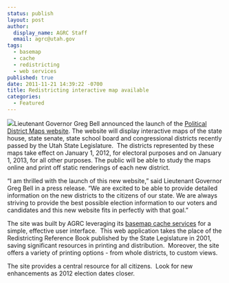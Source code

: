 ```yaml
---
status: publish
layout: post
author:
  display_name: AGRC Staff
  email: agrc@utah.gov
tags:
  - basemap
  - cache
  - redistricting
  - web services
published: true
date: 2011-11-21 14:39:22 -0700
title: Redistricting interactive map available
categories:
  - Featured
---
```

<p><img src="{{ "/images/gallery/agrc-general/redistmap.png" | prepend: site.baseurl }}" class="inline-text-left" />Lieutenant Governor Greg Bell announced the launch of the <a href="http://elections.utah.gov/map/district-maps">Political District Maps website</a>. The website will display interactive maps of the state house, state senate, state school board and congressional districts recently passed by the Utah State Legislature.  The districts represented by these maps take effect on January 1, 2012, for electoral purposes and on January 1, 2013, for all other purposes. The public will be able to study the maps online and print off static renderings of each new district.</p>
<p>“I am thrilled with the launch of this new website,” said Lieutenant Governor Greg Bell in a press release. “We are excited to be able to provide detailed information on the new districts to the citizens of our state. We are always striving to provide the best possible election information to our voters and candidates and this new website fits in perfectly with that goal.”</p>
<p>The site was built by AGRC leveraging its <a href="{{ "/data/base-map-and-imagery/" | prepend: site.baseurl }}">basemap cache services</a> for a simple, effective user interface.  This web application takes the place of the Redistricting Reference Book published by the State Legislature in 2001, saving significant resources in printing and distribution.  Moreover, the site offers a variety of printing options - from whole districts, to custom views.</p>
<p>The site provides a central resource for all citizens.  Look for new enhancements as 2012 election dates closer.</p>
